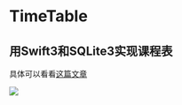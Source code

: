 # TimeTable
用Swift3和SQLite3实现课程表
--------
具体可以看看[这篇文章](http://blog.csdn.net/Solar_Terry/article/details/74937839)

![](http://img.blog.csdn.net/20170710161918502?watermark/2/text/aHR0cDovL2Jsb2cuY3Nkbi5uZXQvU29sYXJfVGVycnk=/font/5a6L5L2T/fontsize/400/fill/I0JBQkFCMA==/dissolve/70/gravity/SouthEast)
